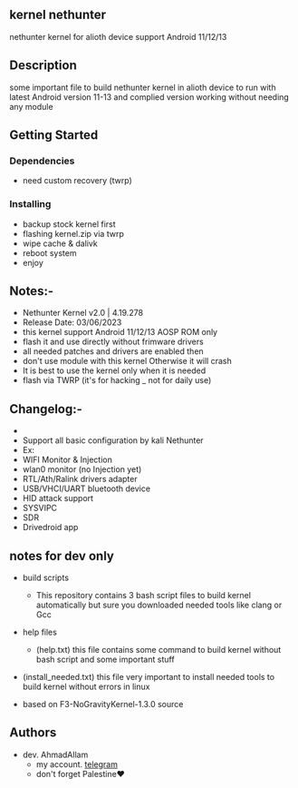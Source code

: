 ## kernel nethunter

nethunter kernel for alioth device support Android 11/12/13

## Description

some important file to build nethunter kernel in alioth device to run with latest Android version 11-13 and complied version working without needing any module

## Getting Started

### Dependencies

* need custom recovery (twrp)
  
### Installing

* backup stock kernel first
* flashing kernel.zip via twrp
* wipe cache & dalivk
* reboot system
* enjoy

## Notes:-

* Nethunter Kernel v2.0 | 4.19.278
* Release Date: 03/06/2023
* this kernel support Android 11/12/13 AOSP ROM only
* flash it and use directly without frimware drivers
* all needed patches and drivers are enabled then
* don't use module with this kernel Otherwise it will crash
* It is best to use the kernel only when it is needed 
* flash via TWRP (it's for hacking _ not for daily use)

## Changelog:-

* 
* Support all basic configuration by kali Nethunter 
* Ex:
* WIFI Monitor & Injection 
* wlan0 monitor (no Injection yet)
* RTL/Ath/Ralink drivers adapter 
* USB/VHCI/UART bluetooth device
* HID attack support
* SYSVIPC
* SDR
* Drivedroid app

## notes for dev only

* build scripts
    * This repository contains 3 bash script files to build kernel automatically but sure you downloaded needed tools like clang or Gcc 
    
* help files
    * (help.txt) this file contains some command to build kernel without bash script and some important stuff
    
* (install_needed.txt) this file very important to install needed tools to build kernel without errors in linux 

* based on F3-NoGravityKernel-1.3.0 source

## Authors
* dev. AhmadAllam
    * my account. [telegram](https://t.me/echo_Allam)
    * don't forget Palestine❤️